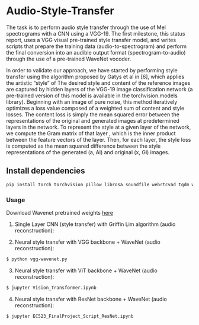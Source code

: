 # Audio-Style-Transfer

  The task is to perform audio style transfer through the use of Mel spectrograms with a CNN using a VGG-19. The first milestone, this status report, uses a VGG visual pre-trained style transfer model, and writes scripts that prepare the training data (audio-to-spectrogram) and perform the final conversion into an audible output format (spectrogram-to-audio) through the use of a pre-trained WaveNet vocoder.

  In order to validate our approach, we have started by performing style transfer using the algorithm proposed by Gatys et al in [6], which applies the artistic “style” of The desired style and content of the reference images are captured by hidden layers of the VGG-19 image classification network (a pre-trained version of this model is available in the torchvision.models library). Beginning with an image of pure noise, this method iteratively optimizes a loss value composed of a weighted sum of content and style losses. The content loss is simply the mean squared error between the representations of the original and generated images at predetermined layers in the network. To represent the style at a given layer of the network, we compute the Gram matrix of that layer , which is the inner product between the feature vectors of the layer. Then, for each layer, the style loss is computed as the mean squared difference between the style representations of the generated (a, Al) and original (x, Gl) images.

## Install dependencies
```bash
pip install torch torchvision pillow librosa soundfile webrtcvad tqdm wavenet_vocoder 
```

### Usage 
Download Wavenet pretrained weights [here](https://www.dropbox.com/s/zdbfprugbagfp2w/20180510_mixture_lj_checkpoint_step000320000_ema.pth?e=1&dl=0)


1. Single Layer CNN (style transfer) with Griffin Lim algorithm (audio reconstruction):

2. Neural style transfer with VGG backbone + WaveNet (audio reconstruction):

```bash
$ python vgg-wavenet.py
```

3. Neural style transfer with ViT backbone + WaveNet (audio reconstruction):

```bash
$ jupyter Vision_Transformer.ipynb
```

4. Neural style transfer with ResNet backbone + WaveNet (audio reconstruction):

```bash
$ jupyter EC523_FinalProject_Script_ResNet.ipynb
```